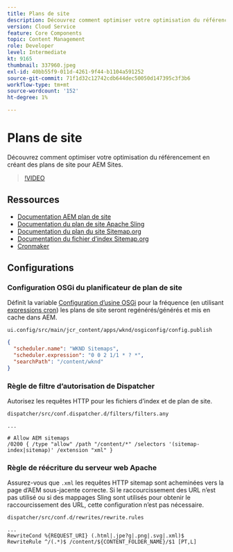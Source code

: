 ```yaml
---
title: Plans de site
description: Découvrez comment optimiser votre optimisation du référencement en créant des plans de site pour AEM Sites.
version: Cloud Service
feature: Core Components
topic: Content Management
role: Developer
level: Intermediate
kt: 9165
thumbnail: 337960.jpeg
exl-id: 40bb55f9-011d-4261-9f44-b1104a591252
source-git-commit: 71f1d32c12742cdb644dec50050d147395c3f3b6
workflow-type: tm+mt
source-wordcount: '152'
ht-degree: 1%

---
```


# Plans de site

Découvrez comment optimiser votre optimisation du référencement en créant des plans de site pour AEM Sites.

>[!VIDEO](https://video.tv.adobe.com/v/337960/?quality=12&learn=on)

## Ressources

+ [Documentation AEM plan de site](https://experienceleague.adobe.com/docs/experience-manager-cloud-service/overview/seo-and-url-management.html?lang=en#building-an-xml-sitemap-on-aem)
+ [Documentation du plan de site Apache Sling](https://github.com/apache/sling-org-apache-sling-sitemap#readme)
+ [Documentation du plan du site Sitemap.org](https://www.sitemaps.org/protocol.html)
+ [Documentation du fichier d’index Sitemap.org](https://www.sitemaps.org/protocol.html#index)
+ [Cronmaker](http://www.cronmaker.com/)

## Configurations

### Configuration OSGi du planificateur de plan de site

Définit la variable [Configuration d’usine OSGi](http://localhost:4502/system/console/configMgr/org.apache.sling.sitemap.impl.SitemapScheduler) pour la fréquence (en utilisant [expressions cron](http://www.cronmaker.com)) les plans de site seront regénérés/générés et mis en cache dans AEM.

`ui.config/src/main/jcr_content/apps/wknd/osgiconfig/config.publish`

```json
{
  "scheduler.name": "WKND Sitemaps",
  "scheduler.expression": "0 0 2 1/1 * ? *",
  "searchPath": "/content/wknd"
}
```

### Règle de filtre d’autorisation de Dispatcher

Autorisez les requêtes HTTP pour les fichiers d’index et de plan de site.

`dispatcher/src/conf.dispatcher.d/filters/filters.any`

```
...

# Allow AEM sitemaps
/0200 { /type "allow" /path "/content/*" /selectors '(sitemap-index|sitemap)' /extension "xml" }
```

### Règle de réécriture du serveur web Apache

Assurez-vous que `.xml` les requêtes HTTP sitemap sont acheminées vers la page d’AEM sous-jacente correcte. Si le raccourcissement des URL n’est pas utilisé ou si des mappages Sling sont utilisés pour obtenir le raccourcissement des URL, cette configuration n’est pas nécessaire.

`dispatcher/src/conf.d/rewrites/rewrite.rules`

```
...
RewriteCond %{REQUEST_URI} (.html|.jpe?g|.png|.svg|.xml)$
RewriteRule ^/(.*)$ /content/${CONTENT_FOLDER_NAME}/$1 [PT,L]
```
